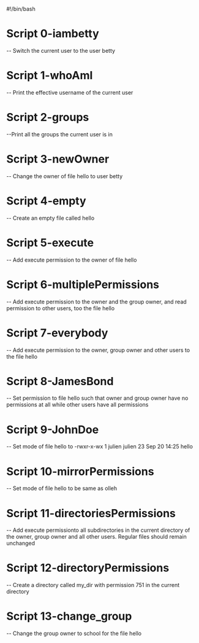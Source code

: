 #!/bin/bash

# Script 0-iambetty

-- Switch the current user to the user betty

# Script 1-whoAmI

-- Print the effective username of the current user

# Script 2-groups

--Print all the groups the current user is in

# Script 3-newOwner

-- Change the owner of file hello to user betty

# Script 4-empty

-- Create an empty file called hello

# Script 5-execute

-- Add execute permission to the owner of file hello

# Script 6-multiplePermissions

-- Add execute permission to the owner and the group owner, and read permission to other users, too the file hello

# Script 7-everybody

-- Add execute permission to the owner, group owner and other users to the file hello

# Script 8-JamesBond

-- Set permission to file hello such that owner and group owner have no permissions at all  while other users have all permissions

# Script 9-JohnDoe

-- Set mode of file hello to -rwxr-x-wx 1 julien julien 23 Sep 20 14:25 hello

# Script 10-mirrorPermissions

-- Set mode of file hello to be same as olleh

# Script 11-directoriesPermissions

-- Add execute permissionto all subdirectories in the current directory of the owner, group owner and all other users. Regular files should remain unchanged

# Script 12-directoryPermissions

-- Create a directory called my_dir with permission 751 in the current directory

# Script 13-change_group

-- Change the group owner to school for the file hello

